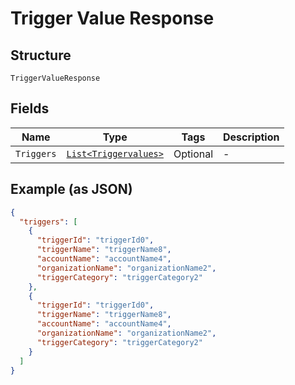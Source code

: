 
# Trigger Value Response

## Structure

`TriggerValueResponse`

## Fields

| Name | Type | Tags | Description |
|  --- | --- | --- | --- |
| `Triggers` | [`List<Triggervalues>`](../../doc/models/triggervalues.md) | Optional | - |

## Example (as JSON)

```json
{
  "triggers": [
    {
      "triggerId": "triggerId0",
      "triggerName": "triggerName8",
      "accountName": "accountName4",
      "organizationName": "organizationName2",
      "triggerCategory": "triggerCategory2"
    },
    {
      "triggerId": "triggerId0",
      "triggerName": "triggerName8",
      "accountName": "accountName4",
      "organizationName": "organizationName2",
      "triggerCategory": "triggerCategory2"
    }
  ]
}
```

